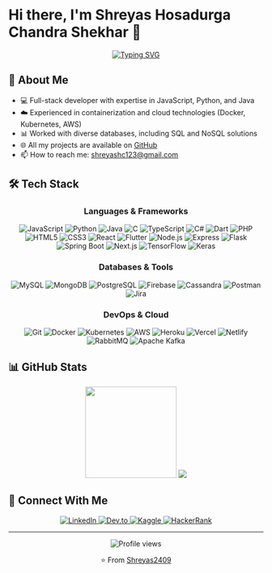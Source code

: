 # Hi there, I'm Shreyas Hosadurga Chandra Shekhar 👋

<div align="center">
  
  [![Typing SVG](https://readme-typing-svg.herokuapp.com?font=Fira+Code&pause=1000&color=0891B2&center=true&vCenter=true&width=435&lines=Full+Stack+Developer;Cloud+Engineer;Problem+Solver;Front-End+Engineer;Back-End+Engineer;Software+Developer;Software+Engineer)](https://git.io/typing-svg)
  
</div>

## 🧰 About Me

- 💻 Full-stack developer with expertise in JavaScript, Python, and Java
- ☁️ Experienced in containerization and cloud technologies (Docker, Kubernetes, AWS)
- 📊 Worked with diverse databases, including SQL and NoSQL solutions
- 🌐 All my projects are available on [GitHub](https://github.com/Shreyas2409)
- 📫 How to reach me: [shreyashc123@gmail.com](mailto:shreyashosadurga@gmail.com)

## 🛠️ Tech Stack

<div align="center">
  
  ### Languages & Frameworks
  
  ![JavaScript](https://img.shields.io/badge/-JavaScript-F7DF1E?style=flat-square&logo=javascript&logoColor=black)
  ![Python](https://img.shields.io/badge/-Python-3776AB?style=flat-square&logo=python&logoColor=white)
  ![Java](https://img.shields.io/badge/-Java-007396?style=flat-square&logo=java&logoColor=white)
  ![C](https://img.shields.io/badge/-C-A8B9CC?style=flat-square&logo=c&logoColor=white)
  ![TypeScript](https://img.shields.io/badge/-TypeScript-3178C6?style=flat-square&logo=typescript&logoColor=white)
  ![C#](https://img.shields.io/badge/-C%23-239120?style=flat-square&logo=c-sharp&logoColor=white)
  ![Dart](https://img.shields.io/badge/-Dart-0175C2?style=flat-square&logo=dart&logoColor=white)
  ![PHP](https://img.shields.io/badge/-PHP-777BB4?style=flat-square&logo=php&logoColor=white)
  ![HTML5](https://img.shields.io/badge/-HTML5-E34F26?style=flat-square&logo=html5&logoColor=white)
  ![CSS3](https://img.shields.io/badge/-CSS3-1572B6?style=flat-square&logo=css3&logoColor=white)
  ![React](https://img.shields.io/badge/-React-61DAFB?style=flat-square&logo=react&logoColor=black)
  ![Flutter](https://img.shields.io/badge/-Flutter-02569B?style=flat-square&logo=flutter&logoColor=white)
  ![Node.js](https://img.shields.io/badge/-Node.js-339933?style=flat-square&logo=node.js&logoColor=white)
  ![Express](https://img.shields.io/badge/-Express-000000?style=flat-square&logo=express&logoColor=white)
  ![Flask](https://img.shields.io/badge/-Flask-000000?style=flat-square&logo=flask&logoColor=white)
  ![Spring Boot](https://img.shields.io/badge/-Spring%20Boot-6DB33F?style=flat-square&logo=spring-boot&logoColor=white)
  ![Next.js](https://img.shields.io/badge/-Next.js-000000?style=flat-square&logo=next.js&logoColor=white)
  ![TensorFlow](https://img.shields.io/badge/-TensorFlow-FF6F00?style=flat-square&logo=tensorflow&logoColor=white)
  ![Keras](https://img.shields.io/badge/-Keras-D00000?style=flat-square&logo=keras&logoColor=white)
 
  
  ### Databases & Tools
  
  ![MySQL](https://img.shields.io/badge/-MySQL-4479A1?style=flat-square&logo=mysql&logoColor=white)
  ![MongoDB](https://img.shields.io/badge/-MongoDB-47A248?style=flat-square&logo=mongodb&logoColor=white)
  ![PostgreSQL](https://img.shields.io/badge/-PostgreSQL-336791?style=flat-square&logo=postgresql&logoColor=white)
  ![Firebase](https://img.shields.io/badge/-Firebase-FFCA28?style=flat-square&logo=firebase&logoColor=black)
  ![Cassandra](https://img.shields.io/badge/-Cassandra-1287B1?style=flat-square&logo=apache-cassandra&logoColor=white)
  ![Postman](https://img.shields.io/badge/-Postman-FF6C37?style=flat-square&logo=postman&logoColor=white)
  ![Jira](https://img.shields.io/badge/-Jira-0052CC?style=flat-square&logo=jira&logoColor=white)
  
  ### DevOps & Cloud
  
  ![Git](https://img.shields.io/badge/-Git-F05032?style=flat-square&logo=git&logoColor=white)
  ![Docker](https://img.shields.io/badge/-Docker-2496ED?style=flat-square&logo=docker&logoColor=white)
  ![Kubernetes](https://img.shields.io/badge/-Kubernetes-326CE5?style=flat-square&logo=kubernetes&logoColor=white)
  ![AWS](https://img.shields.io/badge/-AWS-232F3E?style=flat-square&logo=amazon-aws&logoColor=white)
  ![Heroku](https://img.shields.io/badge/-Heroku-430098?style=flat-square&logo=heroku&logoColor=white)
  ![Vercel](https://img.shields.io/badge/-Vercel-000000?style=flat-square&logo=vercel&logoColor=white)
  ![Netlify](https://img.shields.io/badge/-Netlify-00C7B7?style=flat-square&logo=netlify&logoColor=white)
  ![RabbitMQ](https://img.shields.io/badge/-RabbitMQ-FF6600?style=flat-square&logo=rabbitmq&logoColor=white)
  ![Apache Kafka](https://img.shields.io/badge/-Apache%20Kafka-231F20?style=flat-square&logo=apache-kafka&logoColor=white)
  
</div>

## 📊 GitHub Stats

<div align="center">
  <img height="180em" src="https://github-readme-stats.vercel.app/api/top-langs/?username=Shreyas2409&layout=compact&langs_count=8&theme=tokyonight"/>
  
  <img src="https://github-readme-streak-stats.herokuapp.com/?user=Shreyas2409&stroke=ffffff&background=1c1917&ring=0891b2&fire=0891b2&currStreakNum=ffffff&currStreakLabel=0891b2&sideNums=ffffff&sideLabels=ffffff&dates=ffffff&hide_border=true" />
</div>

## 🔗 Connect With Me

<div align="center">
  <a href="https://www.linkedin.com/in/shreyashosadurga" target="_blank">
    <img src="https://img.shields.io/badge/LinkedIn-%230077B5.svg?&style=flat-square&logo=linkedin&logoColor=white" alt="LinkedIn">
  </a>
  <a href="https://dev.to/shreyas2409" target="_blank">
    <img src="https://img.shields.io/badge/DEV.TO-%230A0A0A.svg?&style=flat-square&logo=dev-dot-to&logoColor=white" alt="Dev.to">
  </a>
  <a href="https://www.kaggle.com/shreyas2409" target="_blank">
    <img src="https://img.shields.io/badge/Kaggle-%2320BEFF.svg?&style=flat-square&logo=kaggle&logoColor=white" alt="Kaggle">
  </a>
  <a href="https://www.hackerrank.com/shreyashc" target="_blank">
    <img src="https://img.shields.io/badge/HackerRank-%232EC866.svg?&style=flat-square&logo=hackerrank&logoColor=white" alt="HackerRank">
  </a>
</div>

---

<div align="center">
  <img src="https://komarev.com/ghpvc/?username=Shreyas2409&color=0891b2&style=flat-square" alt="Profile views"/>
  
  ⭐️ From [Shreyas2409](https://github.com/Shreyas2409)
</div>
